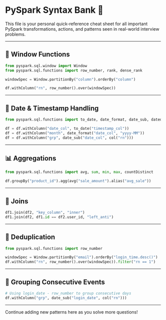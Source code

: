# PySpark Syntax Bank 📘

This file is your personal quick-reference cheat sheet for all important PySpark transformations, actions, and patterns seen in real-world interview problems.

---

## 🔁 Window Functions

```python
from pyspark.sql.window import Window
from pyspark.sql.functions import row_number, rank, dense_rank

windowSpec = Window.partitionBy("column").orderBy("column")

df.withColumn("rn", row_number().over(windowSpec))
```

---

## 📆 Date & Timestamp Handling

```python
from pyspark.sql.functions import to_date, date_format, date_sub, datediff

df = df.withColumn("date_col", to_date("timestamp_col"))
df = df.withColumn("month", date_format("date_col", "yyyy-MM"))
df = df.withColumn("grp", date_sub("date_col", col("rn")))
```

---

## 📊 Aggregations

```python
from pyspark.sql.functions import avg, sum, min, max, countDistinct

df.groupBy("product_id").agg(avg("sale_amount").alias("avg_sale"))
```

---

## 🧩 Joins

```python
df1.join(df2, "key_column", "inner")
df1.join(df2, df1.id == df2.user_id, "left_anti")
```

---

## 🧼 Deduplication

```python
from pyspark.sql.functions import row_number

windowSpec = Window.partitionBy("email").orderBy("login_time.desc()")
df.withColumn("rn", row_number().over(windowSpec)).filter("rn == 1")
```

---

## 🧠 Grouping Consecutive Events

```python
# Using login_date - row_number to group consecutive days
df.withColumn("grp", date_sub("login_date", col("rn")))
```

---

Continue adding new patterns here as you solve more questions!